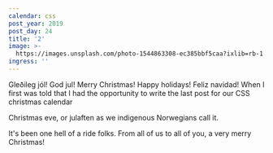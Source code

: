 ```yaml
---
calendar: css
post_year: 2019
post_day: 24
title: '2'
image: >-
  https://images.unsplash.com/photo-1544863308-ec385bbf5caa?ixlib=rb-1.2.1&ixid=eyJhcHBfaWQiOjEyMDd9&auto=format&fit=crop&w=2002&q=80
ingress: ''
---
```

Gleðileg jól! God jul! Merry Christmas! Happy holidays! Feliz navidad! When I first was told that I had the opportunity to write the last post for our CSS christmas calendar 

Christmas eve, or julaften as we indigenous Norwegians call it.



It's been one hell of a ride folks. From all of us to all of you, a very merry Christmas!
